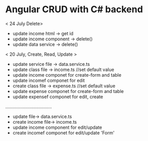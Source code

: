 # Angular CRUD with C# backend

< 24 July Delete>
- update income html -> get id
- update income component -> delete()
- update data service -> delete()

< 20 July, Create, Read, Update >
- update service file -> data.service.ts
- update class file -> income.ts //set default value
- update income componet for create-form and table
- update incomef componet for edit
- create class file -> expense.ts //set default value
- update expense componet for create-form and table
- update expensef componet for edit, create

....................................
- update file-> data.service.ts
- create income file-> income.ts
- update income component for edit/update
- create incomef componet for edit/update 'Form'

